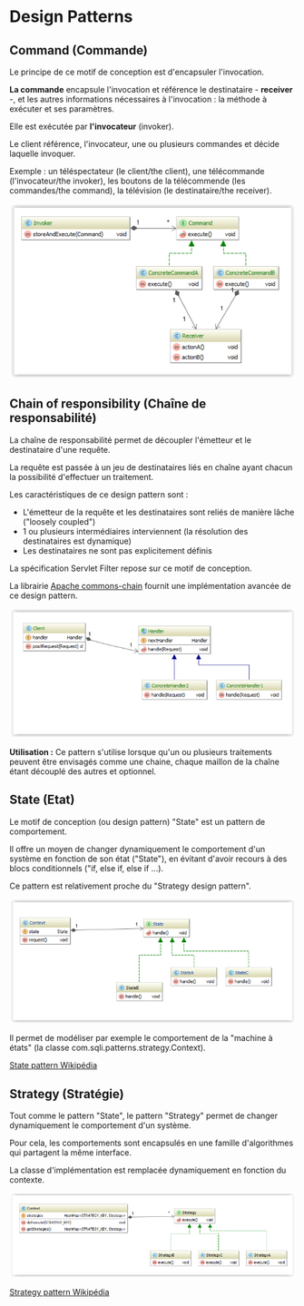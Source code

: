 Design Patterns
=====

## Command (Commande)

Le principe de ce motif de conception est d'encapsuler l'invocation. 

**La commande** encapsule l'invocation et référence le destinataire - **receiver** -, et les autres informations nécessaires à l'invocation : la méthode à exécuter et ses paramètres.

Elle est exécutée par **l'invocateur** (invoker).

Le client référence, l'invocateur, une ou plusieurs commandes et décide laquelle invoquer. 

Exemple : un téléspectateur (le client/the client), une télécommande (l'invocateur/the invoker), les boutons de la télécommende (les commandes/the command), la télévision (le destinataire/the receiver).

![Alt text](/command-pattern/src/main/resources/command-pattern.PNG?raw=true "Command pattern")

## Chain of responsibility (Chaîne de responsabilité)

La chaîne de responsabilité permet de découpler l'émetteur et le destinataire d'une requête.

La requête est passée à un jeu de destinataires liés en chaîne ayant chacun la possibilité d'effectuer un traitement.

Les caractéristiques de ce design pattern sont :

* L'émetteur de la requête et les destinataires sont reliés de manière lâche ("loosely coupled")
* 1 ou plusieurs intermédiaires interviennent (la résolution des destinataires est dynamique)
* Les destinataires ne sont pas explicitement définis

La spécification Servlet Filter repose sur ce motif de conception.

La librairie [Apache commons-chain](http://commons.apache.org/proper/commons-chain/) fournit une implémentation avancée de ce design pattern. 

![Alt text](/cor-pattern/src/main/resources/cor-pattern.PNG?raw=true "Chain of responsibility pattern")

**Utilisation :** Ce pattern s'utilise lorsque qu'un ou plusieurs traitements peuvent être envisagés comme une chaine, chaque maillon de la chaîne étant découplé des autres et optionnel.


## State (Etat)

Le motif de conception (ou design pattern) "State" est un pattern de comportement.

Il offre un moyen de changer dynamiquement le comportement d'un système en fonction de son état ("State"), en évitant d'avoir recours
à des blocs conditionnels ("if,  else if, else if ...).

Ce pattern est relativement proche du "Strategy design pattern".

![Alt text](/state-pattern/src/main/resources/state-pattern-uml.PNG?raw=true "State pattern")

Il permet de modéliser par exemple le comportement de la "machine à états" (la classe com.sqli.patterns.strategy.Context).

[State pattern Wikipédia](http://en.wikipedia.org/wiki/State_pattern)

## Strategy (Stratégie)

Tout comme le pattern "State", le pattern "Strategy" permet de changer dynamiquement le comportement d'un système.
 
Pour cela, les comportements sont encapsulés en une famille d'algorithmes qui partagent la même interface. 

La classe d'implémentation est remplacée dynamiquement en fonction du contexte.

![Alt text](/strategy-pattern/src/main/resources/strategy-pattern.PNG?raw=true "Strategy pattern")

[Strategy pattern Wikipédia](http://en.wikipedia.org/wiki/Strategy_pattern)